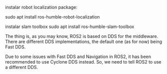 instalar robot localization package: 

sudo apt install ros-humble-robot-localization




instalar slam toolbox
sudo apt install ros-humble-slam-toolbox



The thing is, as you may know, ROS2 is based on DDS for the middleware. There are different DDS implementations, the default one (as for now) being Fast DDS.

Due to some issues with Fast DDS and Navigation in ROS2, it has been recommended to use Cyclone DDS instead. So, we need to tell ROS2 to use a different DDS.

